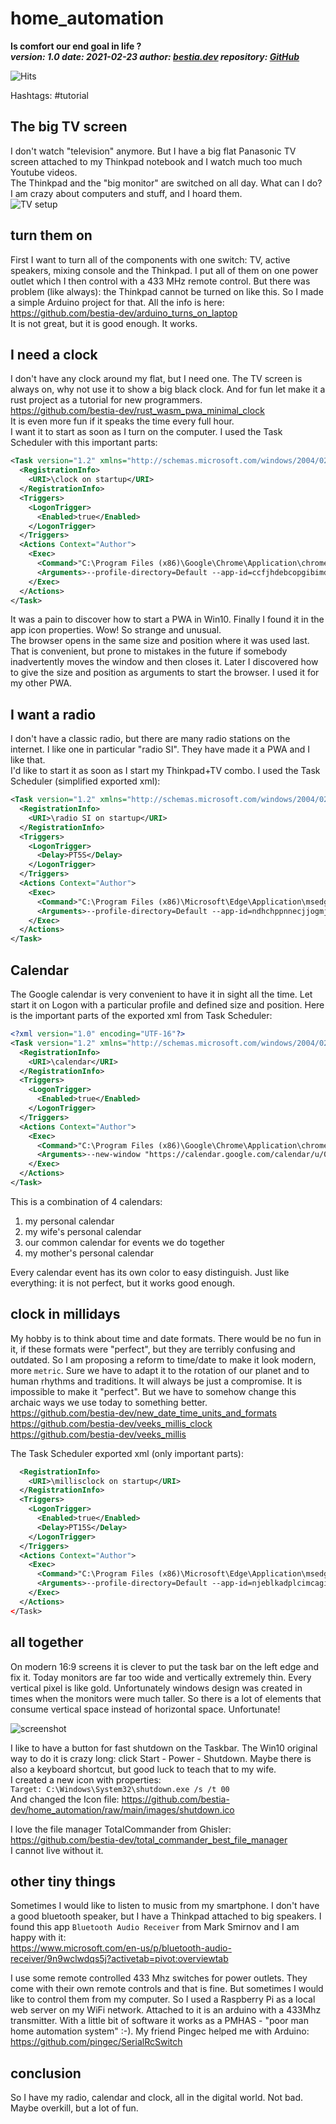 # home_automation

**Is comfort our end goal in life ?**  
***version: 1.0  date: 2021-02-23 author: [bestia.dev](https://bestia.dev) repository: [GitHub](https://github.com/bestia-dev/home_automation)***  

![Hits](https://bestia.dev/webpage_hit_counter/get_svg_image/132463935.svg)

Hashtags: #tutorial

## The big TV screen

I don't watch "television" anymore. But I have a big flat Panasonic TV screen attached to my Thinkpad notebook and I watch much too much Youtube videos.  
The Thinkpad and the "big monitor" are switched on all day. What can I do? I am crazy about computers and stuff, and I hoard them.  
![TV setup](https://github.com/bestia-dev/home_automation/raw/main/images/TV_setup.jpg)

## turn them on

First I want to turn all of the components with one switch: TV, active speakers, mixing console and the Thinkpad. I put all of them on one power outlet which I then control with a 433 MHz remote control. But there was  problem (like always): the Thinkpad cannot be turned on like this. So I made a simple Arduino project for that. All the info is here:  
<https://github.com/bestia-dev/arduino_turns_on_laptop>  
It is not great, but it is good enough. It works.  

## I need a clock

I don't have any clock around my flat, but I need one. The TV screen is always on, why not use it to show a big black clock. And for fun let make it a rust project as a tutorial for new programmers.  
<https://github.com/bestia-dev/rust_wasm_pwa_minimal_clock>  
It is even more fun if it speaks the time every full hour.  
I want it to start as soon as I turn on the computer. I used the Task Scheduler with this important parts:

```xml
<Task version="1.2" xmlns="http://schemas.microsoft.com/windows/2004/02/mit/task">
  <RegistrationInfo>
    <URI>\clock on startup</URI>
  </RegistrationInfo>
  <Triggers>
    <LogonTrigger>
      <Enabled>true</Enabled>
    </LogonTrigger>
  </Triggers>
  <Actions Context="Author">
    <Exec>
      <Command>"C:\Program Files (x86)\Google\Chrome\Application\chrome_proxy.exe"</Command>
      <Arguments>--profile-directory=Default --app-id=ccfjhdebcopgibimdhklogjkbeoigcme</Arguments>
    </Exec>
  </Actions>
</Task>
```

It was a pain to discover how to start a PWA in Win10. Finally I found it in the app icon properties. Wow! So strange and unusual.  
The browser opens in the same size and position where it was used last. That is convenient, but prone to mistakes in the future if somebody inadvertently moves the window and then closes it. Later I discovered how to give the size and position as arguments to start the browser. I used it for my other PWA.  

## I want a radio

I don't have a classic radio, but there are many radio stations on the internet. I like one in particular "radio SI". They have made it a PWA and I like that.  
I'd like to start it as soon as I start my Thinkpad+TV combo. I used the Task Scheduler (simplified exported xml):  

```xml
<Task version="1.2" xmlns="http://schemas.microsoft.com/windows/2004/02/mit/task">
  <RegistrationInfo>
    <URI>\radio SI on startup</URI>
  </RegistrationInfo>
  <Triggers>
    <LogonTrigger>
      <Delay>PT5S</Delay>
    </LogonTrigger>
  </Triggers>
  <Actions Context="Author">
    <Exec>
      <Command>"C:\Program Files (x86)\Microsoft\Edge\Application\msedge_proxy.exe"</Command>
      <Arguments>--profile-directory=Default --app-id=ndhchppnnecjjogmjmfnajggokoloahe</Arguments>
    </Exec>
  </Actions>
</Task>
```

## Calendar

The Google calendar is very convenient to have it in sight all the time. Let start it on Logon with a particular profile and defined size and position. Here is the important parts of the exported xml from Task Scheduler:  
```xml
<?xml version="1.0" encoding="UTF-16"?>
<Task version="1.2" xmlns="http://schemas.microsoft.com/windows/2004/02/mit/task">
  <RegistrationInfo>
    <URI>\calendar</URI>
  </RegistrationInfo>
  <Triggers>
    <LogonTrigger>
      <Enabled>true</Enabled>
    </LogonTrigger>
  </Triggers>
  <Actions Context="Author">
    <Exec>
      <Command>"C:\Program Files (x86)\Google\Chrome\Application\chrome.exe"</Command>
      <Arguments>--new-window "https://calendar.google.com/calendar/u/0/r/month" --window-size="800,450" --window-position="480,270" --user-data-dir="C:\Users\happy guest\Documents\ChromeProfiles\Profile1"</Arguments>
    </Exec>
  </Actions>
</Task>
```

This is a combination of 4 calendars:  

1. my personal calendar
2. my wife's personal calendar
3. our common calendar for events we do together
4. my mother's personal calendar

Every calendar event has its own color to easy distinguish.
Just like everything: it is not perfect, but it works good enough.  

## clock in millidays

My hobby is to think about time and date formats. There would be no fun in it, if these formats were "perfect", but they are terribly confusing and outdated. So I am proposing a reform to time/date to make it look modern, more `metric`. Sure we have to adapt it to the rotation of our planet and to human rhythms and traditions. It will always be just a compromise. It is impossible to make it "perfect". But we have to somehow change this archaic ways we use today to something better.  
<https://github.com/bestia-dev/new_date_time_units_and_formats>  
<https://github.com/bestia-dev/veeks_millis_clock>  
<https://github.com/bestia-dev/veeks_millis>  

The Task Scheduler exported xml (only important parts):  

```xml
  <RegistrationInfo>
    <URI>\millisclock on startup</URI>
  </RegistrationInfo>
  <Triggers>
    <LogonTrigger>
      <Enabled>true</Enabled>
      <Delay>PT15S</Delay>
    </LogonTrigger>
  </Triggers>
  <Actions Context="Author">
    <Exec>
      <Command>"C:\Program Files (x86)\Microsoft\Edge\Application\msedge_proxy.exe"</Command>
      <Arguments>--profile-directory=Default --app-id=njeblkadplcimcagioidhnldecembkoa</Arguments>
    </Exec>
  </Actions>
</Task>
```

## all together

On modern 16:9 screens it is clever to put the task bar on the left edge and fix it. Today monitors are far too wide and vertically extremely thin. Every vertical pixel is like gold. Unfortunately windows design was created in times when the monitors were much taller. So there is a lot of elements that consume vertical space instead of horizontal space. Unfortunate!  

![screenshot](https://github.com/bestia-dev/home_automation/raw/main/images/screenshot_1.png)

I like to have a button for fast shutdown on the Taskbar. The Win10 original way to do it is crazy long: click Start - Power - Shutdown.  Maybe there is also a keyboard shortcut, but good luck to teach that to my wife.  
I created a new icon with properties:  
`Target: C:\Windows\System32\shutdown.exe /s /t 00`  
And changed the Icon file: 
<https://github.com/bestia-dev/home_automation/raw/main/images/shutdown.ico>  

I love the file manager TotalCommander from Ghisler:  
<https://github.com/bestia-dev/total_commander_best_file_manager>  
I cannot live without it.  

## other tiny things

Sometimes I would like to listen to music from my smartphone. I don't have a good bluetooth speaker, but I have a Thinkpad attached to big speakers. I found this app `Bluetooth Audio Receiver` from Mark Smirnov and I am happy with it:  
<https://www.microsoft.com/en-us/p/bluetooth-audio-receiver/9n9wclwdqs5j?activetab=pivot:overviewtab>

I use some remote controlled 433 Mhz switches for power outlets. They come with their own remote controls and that is fine. But sometimes I would like to control them from my computer. So I used a Raspberry Pi as a local web server on my WiFi network. Attached to it is an arduino with a 433Mhz transmitter. With a little bit of software it works as a PMHAS - "poor man home automation system" :-). My friend Pingec helped me with Arduino:  
<https://github.com/pingec/SerialRcSwitch>  

## conclusion

So I have my radio, calendar and clock, all in the digital world. Not bad. Maybe overkill, but a lot of fun.  
